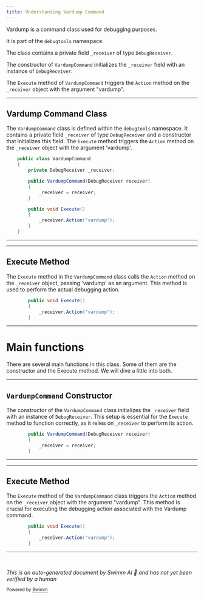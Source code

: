 ```yaml
---
title: Understanding Vardump Command
---
```

Vardump is a command class used for debugging purposes.

It is part of the <SwmToken path="unity/four-block/Assets/debugtools/Vardump.cs" pos="1:3:3" line-data="﻿namespace debugtools">`debugtools`</SwmToken> namespace.

The class contains a private field <SwmToken path="unity/four-block/Assets/debugtools/Vardump.cs" pos="5:5:5" line-data="        private DebugReceiver _receiver;">`_receiver`</SwmToken> of type <SwmToken path="unity/four-block/Assets/debugtools/Vardump.cs" pos="5:3:3" line-data="        private DebugReceiver _receiver;">`DebugReceiver`</SwmToken>.

The constructor of <SwmToken path="unity/four-block/Assets/debugtools/Vardump.cs" pos="3:5:5" line-data="    public class VardumpCommand">`VardumpCommand`</SwmToken> initializes the <SwmToken path="unity/four-block/Assets/debugtools/Vardump.cs" pos="5:5:5" line-data="        private DebugReceiver _receiver;">`_receiver`</SwmToken> field with an instance of <SwmToken path="unity/four-block/Assets/debugtools/Vardump.cs" pos="5:3:3" line-data="        private DebugReceiver _receiver;">`DebugReceiver`</SwmToken>.

The <SwmToken path="unity/four-block/Assets/debugtools/Vardump.cs" pos="12:5:5" line-data="        public void Execute()">`Execute`</SwmToken> method of <SwmToken path="unity/four-block/Assets/debugtools/Vardump.cs" pos="3:5:5" line-data="    public class VardumpCommand">`VardumpCommand`</SwmToken> triggers the <SwmToken path="unity/four-block/Assets/debugtools/Vardump.cs" pos="14:3:3" line-data="            _receiver.Action(&quot;vardump&quot;);">`Action`</SwmToken> method on the <SwmToken path="unity/four-block/Assets/debugtools/Vardump.cs" pos="5:5:5" line-data="        private DebugReceiver _receiver;">`_receiver`</SwmToken> object with the argument "vardump".

<SwmSnippet path="/unity/four-block/Assets/debugtools/Vardump.cs" line="3">

---

## Vardump Command Class

The <SwmToken path="unity/four-block/Assets/debugtools/Vardump.cs" pos="3:5:5" line-data="    public class VardumpCommand">`VardumpCommand`</SwmToken> class is defined within the <SwmToken path="unity/four-block/Assets/debugtools/Vardump.cs" pos="1:3:3" line-data="﻿namespace debugtools">`debugtools`</SwmToken> namespace. It contains a private field <SwmToken path="unity/four-block/Assets/debugtools/Vardump.cs" pos="5:5:5" line-data="        private DebugReceiver _receiver;">`_receiver`</SwmToken> of type <SwmToken path="unity/four-block/Assets/debugtools/Vardump.cs" pos="5:3:3" line-data="        private DebugReceiver _receiver;">`DebugReceiver`</SwmToken> and a constructor that initializes this field. The <SwmToken path="unity/four-block/Assets/debugtools/Vardump.cs" pos="12:5:5" line-data="        public void Execute()">`Execute`</SwmToken> method triggers the <SwmToken path="unity/four-block/Assets/debugtools/Vardump.cs" pos="14:3:3" line-data="            _receiver.Action(&quot;vardump&quot;);">`Action`</SwmToken> method on the <SwmToken path="unity/four-block/Assets/debugtools/Vardump.cs" pos="5:5:5" line-data="        private DebugReceiver _receiver;">`_receiver`</SwmToken> object with the argument 'vardump'.

```c#
    public class VardumpCommand
    {
        private DebugReceiver _receiver;

        public VardumpCommand(DebugReceiver receiver)
        {
            _receiver = receiver;
        }

        public void Execute()
        {
            _receiver.Action("vardump");
        }
    }
```

---

</SwmSnippet>

<SwmSnippet path="/unity/four-block/Assets/debugtools/Vardump.cs" line="12">

---

## Execute Method

The <SwmToken path="unity/four-block/Assets/debugtools/Vardump.cs" pos="12:5:5" line-data="        public void Execute()">`Execute`</SwmToken> method in the <SwmToken path="unity/four-block/Assets/debugtools/Vardump.cs" pos="3:5:5" line-data="    public class VardumpCommand">`VardumpCommand`</SwmToken> class calls the <SwmToken path="unity/four-block/Assets/debugtools/Vardump.cs" pos="14:3:3" line-data="            _receiver.Action(&quot;vardump&quot;);">`Action`</SwmToken> method on the <SwmToken path="unity/four-block/Assets/debugtools/Vardump.cs" pos="14:1:1" line-data="            _receiver.Action(&quot;vardump&quot;);">`_receiver`</SwmToken> object, passing 'vardump' as an argument. This method is used to perform the actual debugging action.

```c#
        public void Execute()
        {
            _receiver.Action("vardump");
        }
```

---

</SwmSnippet>

# Main functions

There are several main functions in this class. Some of them are the constructor and the Execute method. We will dive a little into both.

<SwmSnippet path="/unity/four-block/Assets/debugtools/Vardump.cs" line="7">

---

## <SwmToken path="unity/four-block/Assets/debugtools/Vardump.cs" pos="7:3:3" line-data="        public VardumpCommand(DebugReceiver receiver)">`VardumpCommand`</SwmToken> Constructor

The constructor of the <SwmToken path="unity/four-block/Assets/debugtools/Vardump.cs" pos="7:3:3" line-data="        public VardumpCommand(DebugReceiver receiver)">`VardumpCommand`</SwmToken> class initializes the <SwmToken path="unity/four-block/Assets/debugtools/Vardump.cs" pos="9:1:1" line-data="            _receiver = receiver;">`_receiver`</SwmToken> field with an instance of <SwmToken path="unity/four-block/Assets/debugtools/Vardump.cs" pos="7:5:5" line-data="        public VardumpCommand(DebugReceiver receiver)">`DebugReceiver`</SwmToken>. This setup is essential for the <SwmToken path="unity/four-block/Assets/debugtools/Vardump.cs" pos="12:5:5" line-data="        public void Execute()">`Execute`</SwmToken> method to function correctly, as it relies on <SwmToken path="unity/four-block/Assets/debugtools/Vardump.cs" pos="9:1:1" line-data="            _receiver = receiver;">`_receiver`</SwmToken> to perform its action.

```c#
        public VardumpCommand(DebugReceiver receiver)
        {
            _receiver = receiver;
        }
```

---

</SwmSnippet>

<SwmSnippet path="/unity/four-block/Assets/debugtools/Vardump.cs" line="12">

---

## Execute Method

The <SwmToken path="unity/four-block/Assets/debugtools/Vardump.cs" pos="12:5:5" line-data="        public void Execute()">`Execute`</SwmToken> method of the <SwmToken path="unity/four-block/Assets/debugtools/Vardump.cs" pos="3:5:5" line-data="    public class VardumpCommand">`VardumpCommand`</SwmToken> class triggers the <SwmToken path="unity/four-block/Assets/debugtools/Vardump.cs" pos="14:3:3" line-data="            _receiver.Action(&quot;vardump&quot;);">`Action`</SwmToken> method on the <SwmToken path="unity/four-block/Assets/debugtools/Vardump.cs" pos="14:1:1" line-data="            _receiver.Action(&quot;vardump&quot;);">`_receiver`</SwmToken> object with the argument "vardump". This method is crucial for executing the debugging action associated with the Vardump command.

```c#
        public void Execute()
        {
            _receiver.Action("vardump");
        }
```

---

</SwmSnippet>

&nbsp;

*This is an auto-generated document by Swimm AI 🌊 and has not yet been verified by a human*

<SwmMeta version="3.0.0" repo-id="Z2l0aHViJTNBJTNBREVNTy1ncmF2aXR5LWN1YmVzJTNBJTNBc3dpbW1pbw==" repo-name="DEMO-gravity-cubes" doc-type="overview"><sup>Powered by [Swimm](/)</sup></SwmMeta>
